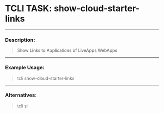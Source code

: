 # TCLI TASK: show-cloud-starter-links

---
### Description:
> Show Links to Applications of LiveApps WebApps

---
### Example Usage:
> tcli show-cloud-starter-links

---
### Alternatives:
> tcli sl
